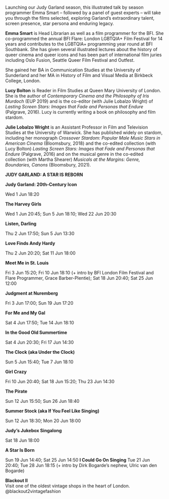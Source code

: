 


Launching our Judy Garland season, this illustrated talk by season programmer Emma Smart – followed by a panel of guest experts – will take you through the films selected, exploring Garland’s extraordinary talent, screen presence, star persona and enduring legacy.

**Emma Smart** is Head Librarian as well as a film programmer for the BFI. She co-programmed the annual BFI Flare: London LGBTQIA+ Film Festival for 14 years and contributes to the LGBTQIA+ programming year round at BFI Southbank. She has given several illustrated lectures about the history of queer cinema and queer icons and has been part of international film juries including Oslo Fusion, Seattle Queer Film Festival and Outfest.

She gained her BA in Communication Studies at the University of Sunderland and her MA in History of Film and Visual Media at Birkbeck College, London.

**Lucy Bolton** is Reader in Film Studies at Queen Mary University of London. She is the author of _Contemporary Cinema and the Philosophy of Iris Murdoch_ (EUP 2019) and is the co-editor (with Julie Lobalzo Wright) of _Lasting Screen Stars: Images that Fade and Personas that Endure_ (Palgrave, 2016). Lucy is currently writing a book on philosophy and film stardom.

**Julie Lobalzo Wright** is an Assistant Professor in Film and Television Studies at the University of Warwick. She has published widely on stardom, including her monograph _Crossover Stardom: Popular Male Music Stars in American Cinema_ (Bloomsbury, 2018) and the co-edited collection (with Lucy Bolton) _Lasting Screen Stars: Images that Fade and Personas that Endure_ (Palgrave, 2016) and on the musical genre in the co-edited collection (with Martha Shearer) _Musicals at the Margins: Genre, Boundaries, Canons_ (Bloomsbury, 2021).

  

**JUDY GARLAND: A STAR IS REBORN**

**Judy Garland: 20th-Century Icon**

Wed 1 Jun 18:20

**The Harvey Girls**

Wed 1 Jun 20:45; Sun 5 Jun 18:10; Wed 22 Jun 20:30

**Listen, Darling**

Thu 2 Jun 17:50; Sun 5 Jun 13:30

**Love Finds Andy Hardy**

Thu 2 Jun 20:20; Sat 11 Jun 18:00

**Meet Me in St. Louis**

Fri 3 Jun 15:20; Fri 10 Jun 18:10 (+ intro by BFI London Film Festival and Flare Programmer, Grace Barber-Plentie); Sat 18 Jun 20:40; Sat 25 Jun 12:00

**Judgment at Nuremberg**

Fri 3 Jun 17:00; Sun 19 Jun 17:20

**For Me and My Gal**

Sat 4 Jun 17:50; Tue 14 Jun 18:10

**In the Good Old Summertime**

Sat 4 Jun 20:30; Fri 17 Jun 14:30

**The Clock (aka Under the Clock)**

Sun 5 Jun 15:40; Tue 7 Jun 18:10

**Girl Crazy**

Fri 10 Jun 20:40; Sat 18 Jun 15:20; Thu 23 Jun 14:30

**The Pirate**

Sun 12 Jun 15:50; Sun 26 Jun 18:40

**Summer Stock (aka If You Feel Like Singing)**

Sun 12 Jun 18:30; Mon 20 Jun 18:00

**Judy’s Jukebox Singalong**

Sat 18 Jun 18:00

**A Star Is Born**

Sun 19 Jun 14:40; Sat 25 Jun 14:50
**I Could Go On Singing**
Tue 21 Jun 20:40; Tue 28 Jun 18:15 (+ intro by Dirk Bogarde’s nephew, Ulric van den Bogarde)<br>



**Blackout II**<br>
Visit one of the oldest vintage shops in the heart of London.<br>
@blackout2vintagefashion<br>
<!--stackedit_data:
eyJoaXN0b3J5IjpbLTE5ODkwODY4NDddfQ==
-->